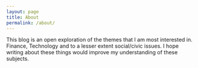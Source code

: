 ```yaml
---
layout: page
title: About
permalink: /about/
---
```


This blog is an open exploration of the themes that I am most interested in. Finance, Technology and to a lesser extent social/civic issues. I hope writing about these things would improve my understanding of these subjects. 
